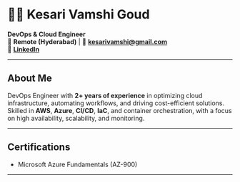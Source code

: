 
# 👨‍💻 Kesari Vamshi Goud  

**DevOps & Cloud Engineer**  
📍 **Remote (Hyderabad)** | 📧 **[kesarivamshi@gmail.com](mailto:kesarivamshi@gmail.com)**  
🔗 **[LinkedIn](https://www.linkedin.com/in/kesari-vamshi-goud/)**  

---

## About Me  
DevOps Engineer with **2+ years of experience** in optimizing cloud infrastructure, automating workflows, and driving cost-efficient solutions. Skilled in **AWS**, **Azure**, **CI/CD**, **IaC**, and container orchestration, with a focus on high availability, scalability, and monitoring.

---

## Certifications  

- Microsoft Azure Fundamentals (AZ-900)   

---
